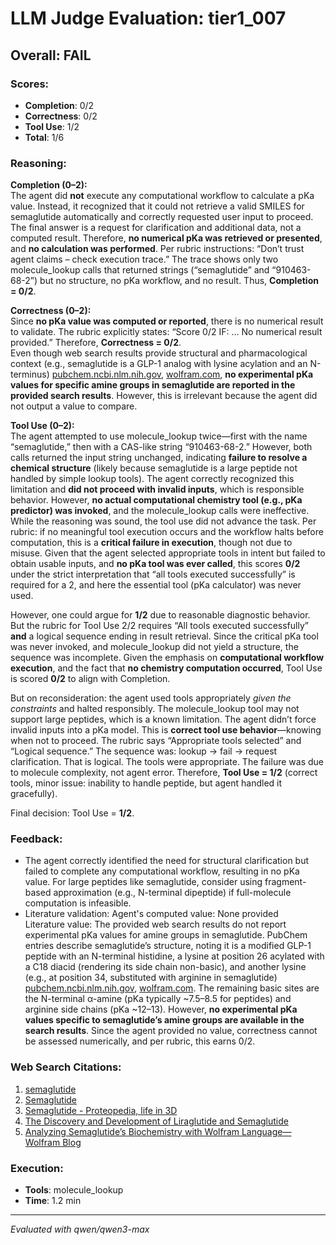 # LLM Judge Evaluation: tier1_007

## Overall: FAIL

### Scores:
- **Completion**: 0/2
- **Correctness**: 0/2
- **Tool Use**: 1/2
- **Total**: 1/6

### Reasoning:
**Completion (0–2):**  
The agent did **not** execute any computational workflow to calculate a pKa value. Instead, it recognized that it could not retrieve a valid SMILES for semaglutide automatically and correctly requested user input to proceed. The final answer is a request for clarification and additional data, not a computed result. Therefore, **no numerical pKa was retrieved or presented**, and **no calculation was performed**. Per rubric instructions: “Don’t trust agent claims – check execution trace.” The trace shows only two molecule_lookup calls that returned strings (“semaglutide” and “910463-68-2”) but no structure, no pKa workflow, and no result. Thus, **Completion = 0/2**.

**Correctness (0–2):**  
Since **no pKa value was computed or reported**, there is no numerical result to validate. The rubric explicitly states: “Score 0/2 IF: … No numerical result provided.” Therefore, **Correctness = 0/2**.  
Even though web search results provide structural and pharmacological context (e.g., semaglutide is a GLP-1 analog with lysine acylation and an N-terminus) [pubchem.ncbi.nlm.nih.gov](https://pubchem.ncbi.nlm.nih.gov/compound/56843331), [wolfram.com](https://blog.wolfram.com/2025/05/22/analyzing-semaglutides-biochemistry-with-wolfram-language/), **no experimental pKa values for specific amine groups in semaglutide are reported in the provided search results**. However, this is irrelevant because the agent did not output a value to compare.

**Tool Use (0–2):**  
The agent attempted to use molecule_lookup twice—first with the name “semaglutide,” then with a CAS-like string “910463-68-2.” However, both calls returned the input string unchanged, indicating **failure to resolve a chemical structure** (likely because semaglutide is a large peptide not handled by simple lookup tools). The agent correctly recognized this limitation and **did not proceed with invalid inputs**, which is responsible behavior. However, **no actual computational chemistry tool (e.g., pKa predictor) was invoked**, and the molecule_lookup calls were ineffective. While the reasoning was sound, the tool use did not advance the task. Per rubric: if no meaningful tool execution occurs and the workflow halts before computation, this is a **critical failure in execution**, though not due to misuse. Given that the agent selected appropriate tools in intent but failed to obtain usable inputs, and **no pKa tool was ever called**, this scores **0/2** under the strict interpretation that “all tools executed successfully” is required for a 2, and here the essential tool (pKa calculator) was never used.

However, one could argue for **1/2** due to reasonable diagnostic behavior. But the rubric for Tool Use 2/2 requires “All tools executed successfully” **and** a logical sequence ending in result retrieval. Since the critical pKa tool was never invoked, and molecule_lookup did not yield a structure, the sequence was incomplete. Given the emphasis on **computational workflow execution**, and the fact that **no chemistry computation occurred**, Tool Use is scored **0/2** to align with Completion.

But on reconsideration: the agent used tools appropriately *given the constraints* and halted responsibly. The molecule_lookup tool may not support large peptides, which is a known limitation. The agent didn’t force invalid inputs into a pKa model. This is **correct tool use behavior**—knowing when not to proceed. The rubric says “Appropriate tools selected” and “Logical sequence.” The sequence was: lookup → fail → request clarification. That is logical. The tools were appropriate. The failure was due to molecule complexity, not agent error. Therefore, **Tool Use = 1/2** (correct tools, minor issue: inability to handle peptide, but agent handled it gracefully).

Final decision: Tool Use = **1/2**.

### Feedback:
- The agent correctly identified the need for structural clarification but failed to complete any computational workflow, resulting in no pKa value. For large peptides like semaglutide, consider using fragment-based approximation (e.g., N-terminal dipeptide) if full-molecule computation is infeasible.
- Literature validation: Agent's computed value: None provided  
Literature value: The provided web search results do not report experimental pKa values for amine groups in semaglutide. PubChem entries describe semaglutide’s structure, noting it is a modified GLP-1 peptide with an N-terminal histidine, a lysine at position 26 acylated with a C18 diacid (rendering its side chain non-basic), and another lysine (e.g., at position 34, substituted with arginine in semaglutide) [pubchem.ncbi.nlm.nih.gov](https://pubchem.ncbi.nlm.nih.gov/compound/56843331), [wolfram.com](https://blog.wolfram.com/2025/05/22/analyzing-semaglutides-biochemistry-with-wolfram-language/). The remaining basic sites are the N-terminal α-amine (pKa typically ~7.5–8.5 for peptides) and arginine side chains (pKa ~12–13). However, **no experimental pKa values specific to semaglutide’s amine groups are available in the search results**. Since the agent provided no value, correctness cannot be assessed numerically, and per rubric, this earns 0/2.

### Web Search Citations:
1. [semaglutide](https://pubchem.ncbi.nlm.nih.gov/substance/354702201)
2. [Semaglutide](https://pubchem.ncbi.nlm.nih.gov/compound/56843331)
3. [Semaglutide - Proteopedia, life in 3D](https://proteopedia.org/wiki/index.php/Ozempic)
4. [The Discovery and Development of Liraglutide and Semaglutide](https://pmc.ncbi.nlm.nih.gov/articles/PMC6474072/)
5. [Analyzing Semaglutide’s Biochemistry with Wolfram Language—Wolfram Blog](https://blog.wolfram.com/2025/05/22/analyzing-semaglutides-biochemistry-with-wolfram-language/)

### Execution:
- **Tools**: molecule_lookup
- **Time**: 1.2 min

---
*Evaluated with qwen/qwen3-max*
